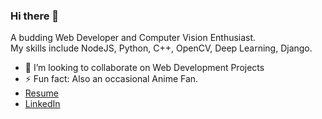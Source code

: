 ### Hi there 👋

<!--
**ManavKhorasiya/ManavKhorasiya** is a ✨ _special_ ✨ repository because its `README.md` (this file) appears on your GitHub profile.

Here are some ideas to get you started: 

- 🔭 I’m currently working on ...
- 🌱 I’m currently learning ...
- 👯 I’m looking to collaborate on ...
- 🤔 I’m looking for help with ...
- 💬 Ask me about ...
- 📫 How to reach me: ...
- 😄 Pronouns: ...
- ⚡ Fun fact: ...
-->

A budding Web Developer and Computer Vision Enthusiast.<br>
My skills include NodeJS, Python, C++, OpenCV, Deep Learning, Django.<br>
* 👯 I’m looking to collaborate on Web Development Projects 
* ⚡ Fun fact: Also an occasional Anime Fan. 
* <a href = "https://github.com/ManavKhorasiya/ManavKhorasiya/blob/master/Manav%20Khorasiya%20Resume.pdf" target = "_blank">Resume</a>
* <a href = "https://www.linkedin.com/in/manav-khorasiya-74015717a/" target = "_blank">LinkedIn</a>
